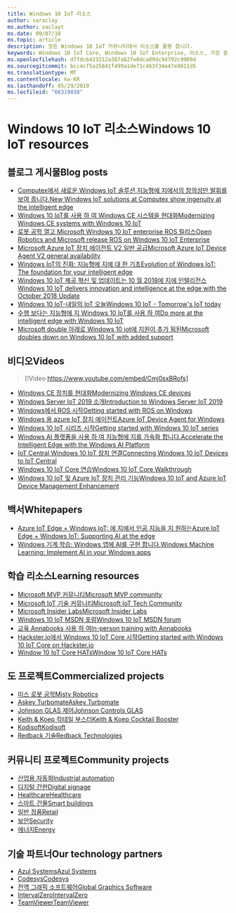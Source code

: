 ```yaml
---
title: Windows 10 IoT 리소스
author: saraclay
ms.author: saclayt
ms.date: 09/07/18
ms.topic: article
description: 모든 Windows 10 IoT 커뮤니티에서 리소스를 활용 합니다.
keywords: Windows 10 IoT Core, Windows 10 IoT Enterprise, 리소스, 가장 중요 한 사람, 비디오, 블로그 게시물
ms.openlocfilehash: d7fdc6423212a387a62fe0dca89dc94792c9909d
ms.sourcegitcommit: bcc4cf5a25841f499a1de71c463f34e47e9811d5
ms.translationtype: MT
ms.contentlocale: ko-KR
ms.lasthandoff: 05/29/2019
ms.locfileid: "66319838"
---
```

# <a name="windows-10-iot-resources"></a><span data-ttu-id="0458d-104">Windows 10 IoT 리소스</span><span class="sxs-lookup"><span data-stu-id="0458d-104">Windows 10 IoT resources</span></span>

## <a name="blog-posts"></a><span data-ttu-id="0458d-105">블로그 게시물</span><span class="sxs-lookup"><span data-stu-id="0458d-105">Blog posts</span></span>

* [<span data-ttu-id="0458d-106">Computex에서 새로운 Windows IoT 솔루션 지능형에 지에서의 창의성만 발휘를 보여 줍니다.</span><span class="sxs-lookup"><span data-stu-id="0458d-106">New Windows IoT solutions at Computex show ingenuity at the intelligent edge</span></span>](https://blogs.windows.com/windowsexperience/2019/05/28/new-windows-iot-solutions-at-computex-show-ingenuity-at-the-intelligent-edge/#U3yYXu1rq054ljuk.97)
* [<span data-ttu-id="0458d-107">Windows 10 IoT를 사용 하 여 Windows CE 시스템을 현대화</span><span class="sxs-lookup"><span data-stu-id="0458d-107">Modernizing Windows CE systems with Windows 10 IoT</span></span>](https://blogs.windows.com/buildingapps/2019/05/07/modernizing-windows-ce-systems-with-windows-10-iot/#oHzjguRIlWV0ryo6.97)
* [<span data-ttu-id="0458d-108">로봇 공학 열고 Microsoft Windows 10 IoT enterprise ROS 릴리스</span><span class="sxs-lookup"><span data-stu-id="0458d-108">Open Robotics and Microsoft release ROS on Windows 10 IoT Enterprise</span></span>](https://blogs.windows.com/buildingapps/2019/05/07/open-robotics-and-microsoft-release-ros-on-windows-10-iot-enterprise/#Y86A6YUJELKDoRJJ.97)
* [<span data-ttu-id="0458d-109">Microsoft Azure IoT 장치 에이전트 V2 일반 공급</span><span class="sxs-lookup"><span data-stu-id="0458d-109">Microsoft Azure IoT Device Agent V2 general availability</span></span>](https://blogs.windows.com/buildingapps/2019/05/07/microsoft-azure-iot-device-agent-v2-general-availability/#BwOSxBSymeJqU34K.97)
* [<span data-ttu-id="0458d-110">Windows IoT의 진화: 지능형에 지에 대 한 기초</span><span class="sxs-lookup"><span data-stu-id="0458d-110">Evolution of Windows IoT: The foundation for your intelligent edge</span></span>](https://blogs.windows.com/windowsexperience/2019/04/03/evolution-of-windows-iot-the-foundation-for-your-intelligent-edge/)
* [<span data-ttu-id="0458d-111">Windows 10 IoT 제공 혁신 및 업데이트는 10 월 2018에 지에 인텔리전스</span><span class="sxs-lookup"><span data-stu-id="0458d-111">Windows 10 IoT delivers innovation and intelligence at the edge with the October 2018 Update</span></span>](https://blogs.windows.com/windowsexperience/2018/10/04/windows-10-iot-delivers-innovation-and-intelligence-at-the-edge-with-the-october-2018-update/#9g9hmmO2AdUB1C6F.97) 
* [<span data-ttu-id="0458d-112">Windows 10 IoT-내일의 IoT 오늘</span><span class="sxs-lookup"><span data-stu-id="0458d-112">Windows 10 IoT - Tomorrow's IoT today</span></span>](https://blogs.windows.com/windowsexperience/2018/06/05/windows-10-iot-tomorrows-iot-today/#wl3TcsFseJ6XROUZ.97)
* [<span data-ttu-id="0458d-113">수행 보다는 지능형에 지 Windows 10 IoT를 사용 하 여</span><span class="sxs-lookup"><span data-stu-id="0458d-113">Do more at the intelligent edge with Windows 10 IoT</span></span>](https://blogs.windows.com/windowsexperience/2018/05/07/do-more-at-the-intelligent-edge-with-windows-10-iot/#uDVaAtoBvz7BGrTf.97)
* [<span data-ttu-id="0458d-114">Microsoft double 아래로 Windows 10 iot에 지원이 추가 됨된</span><span class="sxs-lookup"><span data-stu-id="0458d-114">Microsoft doubles down on Windows 10 IoT with added support</span></span>](https://blogs.windows.com/windowsexperience/2018/02/27/microsoft-doubles-down-on-windows-10-iot-with-added-support/#DJaDiKX0bYJ1JDHD.97)

## <a name="videos"></a><span data-ttu-id="0458d-115">비디오</span><span class="sxs-lookup"><span data-stu-id="0458d-115">Videos</span></span>

>[!Video https://www.youtube.com/embed/Cmj0sxBRofs]
* [<span data-ttu-id="0458d-116">Windows CE 장치를 현대화</span><span class="sxs-lookup"><span data-stu-id="0458d-116">Modernizing Windows CE devices</span></span>](https://www.youtube.com/watch?time_continue=1&v=5iUZkZmgmJA)
* [<span data-ttu-id="0458d-117">Windows Server IoT 2019 소개</span><span class="sxs-lookup"><span data-stu-id="0458d-117">Introduction to Windows Server IoT 2019</span></span>](https://channel9.msdn.com/Shows/Internet-of-Things-Show/Introduction-to-Windows-Server-IoT-2019)
* [<span data-ttu-id="0458d-118">Windows에서 ROS 시작</span><span class="sxs-lookup"><span data-stu-id="0458d-118">Getting started with ROS on Windows</span></span>](https://www.youtube.com/watch?v=nZSjwMLi3jQ)
* [<span data-ttu-id="0458d-119">Windows 용 azure IoT 장치 에이전트</span><span class="sxs-lookup"><span data-stu-id="0458d-119">Azure IoT Device Agent for Windows</span></span>](https://www.youtube.com/watch?v=DZn6diOn7uI)
* [<span data-ttu-id="0458d-120">Windows 10 IoT 시리즈 시작</span><span class="sxs-lookup"><span data-stu-id="0458d-120">Getting started with Windows 10 IoT series</span></span>](https://www.youtube.com/watch?v=A-kazyOiBvs&t)
* [<span data-ttu-id="0458d-121">Windows AI 플랫폼을 사용 하 여 지능형에 지를 가속화 합니다.</span><span class="sxs-lookup"><span data-stu-id="0458d-121">Accelerate the Intelligent Edge with the Windows AI Platform</span></span>](https://www.youtube.com/watch?v=7bFAg6w4J00)
* [<span data-ttu-id="0458d-122">IoT Central Windows 10 IoT 장치 연결</span><span class="sxs-lookup"><span data-stu-id="0458d-122">Connecting Windows 10 IoT Devices to IoT Central</span></span>](https://channel9.msdn.com/Shows/Internet-of-Things-Show/Connecting-Windows-IoT-Devices-To-IoT-Central)
* [<span data-ttu-id="0458d-123">Windows 10 IoT Core 연습</span><span class="sxs-lookup"><span data-stu-id="0458d-123">Windows 10 IoT Core Walkthrough</span></span>](https://channel9.msdn.com/Blogs/Seth-Juarez/Windows-IoT-Core-Walkthrough?term=windows%20iot%20core)
* [<span data-ttu-id="0458d-124">Windows 10 IoT 및 Azure IoT 장치 관리 기능</span><span class="sxs-lookup"><span data-stu-id="0458d-124">Windows 10 IoT and Azure IoT Device Management Enhancement</span></span>](https://channel9.msdn.com/Shows/Azure-Friday/Windows-10-IoT-and-Azure-IoT-Device-Management-Enhancements?term=windows%20iot%20core)

## <a name="whitepapers"></a><span data-ttu-id="0458d-125">백서</span><span class="sxs-lookup"><span data-stu-id="0458d-125">Whitepapers</span></span>
* [<span data-ttu-id="0458d-126">Azure IoT Edge + Windows IoT: 에 지에서 인공 지능을 지 원하는</span><span class="sxs-lookup"><span data-stu-id="0458d-126">Azure IoT Edge + Windows IoT: Supporting AI at the edge</span></span>](https://aka.ms/IoT-Edge-WP)
* [<span data-ttu-id="0458d-127">Windows 기계 학습: Windows 앱에 AI를 구현 합니다.</span><span class="sxs-lookup"><span data-stu-id="0458d-127">Windows Machine Learning: Implement AI in your Windows apps</span></span>](https://aka.ms/Windows-ML-WP)

## <a name="learning-resources"></a><span data-ttu-id="0458d-128">학습 리소스</span><span class="sxs-lookup"><span data-stu-id="0458d-128">Learning resources</span></span>

* [<span data-ttu-id="0458d-129">Microsoft MVP 커뮤니티</span><span class="sxs-lookup"><span data-stu-id="0458d-129">Microsoft MVP community</span></span>](https://mvp.microsoft.com/)
* [<span data-ttu-id="0458d-130">Microsoft IoT 기술 커뮤니티</span><span class="sxs-lookup"><span data-stu-id="0458d-130">Microsoft IoT Tech Community</span></span>](https://techcommunity.microsoft.com/t5/Internet-of-Things-IoT/ct-p/IoT)
* [<span data-ttu-id="0458d-131">Microsoft Insider Labs</span><span class="sxs-lookup"><span data-stu-id="0458d-131">Microsoft Insider Labs</span></span>](https://www.microsoftiotinsiderlabs.com/)
* [<span data-ttu-id="0458d-132">Windows 10 IoT MSDN 포럼</span><span class="sxs-lookup"><span data-stu-id="0458d-132">Windows 10 IoT MSDN forum</span></span>](https://social.msdn.microsoft.com/forums/en-US/home?forum=WindowsIoT)
* [<span data-ttu-id="0458d-133">교육 Annabooks 사용 하 여</span><span class="sxs-lookup"><span data-stu-id="0458d-133">In-person training with Annabooks</span></span>](http://www.annabooks.com/training.html)
* [<span data-ttu-id="0458d-134">Hackster.io에서 Windows 10 IoT Core 시작</span><span class="sxs-lookup"><span data-stu-id="0458d-134">Getting started with Windows 10 IoT Core on Hackster.io</span></span>](http://www.hackster.io/KiwiBryn)
* [<span data-ttu-id="0458d-135">Window 10 IoT Core HATs</span><span class="sxs-lookup"><span data-stu-id="0458d-135">Window 10 IoT Core HATs</span></span>](https://www.turta.io/iothat)

## <a name="commercialized-projects"></a><span data-ttu-id="0458d-136">도 프로젝트</span><span class="sxs-lookup"><span data-stu-id="0458d-136">Commercialized projects</span></span>

* [<span data-ttu-id="0458d-137">미스 로봇 공학</span><span class="sxs-lookup"><span data-stu-id="0458d-137">Misty Robotics</span></span>](https://customers.microsoft.com/en-us/story/misty-robotics)
* [<span data-ttu-id="0458d-138">Askey Turbomate</span><span class="sxs-lookup"><span data-stu-id="0458d-138">Askey Turbomate</span></span>](https://customers.microsoft.com/en-us/story/askey)
* [<span data-ttu-id="0458d-139">Johnson GLAS 제어</span><span class="sxs-lookup"><span data-stu-id="0458d-139">Johnson Controls GLAS</span></span>](https://customers.microsoft.com/en-us/story/johnson-controls)
* [<span data-ttu-id="0458d-140">Keith & Koep 칵테일 부스터</span><span class="sxs-lookup"><span data-stu-id="0458d-140">Keith & Koep Cocktail Booster</span></span>](https://customers.microsoft.com/de-de/story/keith-koep)
* [<span data-ttu-id="0458d-141">Kodisoft</span><span class="sxs-lookup"><span data-stu-id="0458d-141">Kodisoft</span></span>](https://customers.microsoft.com/en-us/story/kodisoft)
* [<span data-ttu-id="0458d-142">Redback 기술</span><span class="sxs-lookup"><span data-stu-id="0458d-142">Redback Technologies</span></span>](https://customers.microsoft.com/en-us/story/redback-technologies)


## <a name="community-projects"></a><span data-ttu-id="0458d-143">커뮤니티 프로젝트</span><span class="sxs-lookup"><span data-stu-id="0458d-143">Community projects</span></span>

* [<span data-ttu-id="0458d-144">산업용 자동화</span><span class="sxs-lookup"><span data-stu-id="0458d-144">Industrial automation</span></span>](https://www.hackster.io/projects/tags/industrial+automation+win10)
* [<span data-ttu-id="0458d-145">디지털 간판</span><span class="sxs-lookup"><span data-stu-id="0458d-145">Digital signage</span></span>](https://www.hackster.io/projects/tags/digital+signage+win10)
* [<span data-ttu-id="0458d-146">Healthcare</span><span class="sxs-lookup"><span data-stu-id="0458d-146">Healthcare</span></span>](https://www.hackster.io/projects/tags/healthcare+win10)
* [<span data-ttu-id="0458d-147">스마트 건물</span><span class="sxs-lookup"><span data-stu-id="0458d-147">Smart buildings</span></span>](https://www.hackster.io/projects/tags/smart+building+win10)
* [<span data-ttu-id="0458d-148">일반 정품</span><span class="sxs-lookup"><span data-stu-id="0458d-148">Retail</span></span>](https://www.hackster.io/projects/tags/retail+win10)
* [<span data-ttu-id="0458d-149">보안</span><span class="sxs-lookup"><span data-stu-id="0458d-149">Security</span></span>](https://www.hackster.io/projects/tags/security+win10)
* [<span data-ttu-id="0458d-150">에너지</span><span class="sxs-lookup"><span data-stu-id="0458d-150">Energy</span></span>](https://www.hackster.io/projects/tags/energy+win10)

## <a name="our-technology-partners"></a><span data-ttu-id="0458d-151">기술 파트너</span><span class="sxs-lookup"><span data-stu-id="0458d-151">Our technology partners</span></span>

* [<span data-ttu-id="0458d-152">Azul Systems</span><span class="sxs-lookup"><span data-stu-id="0458d-152">Azul Systems</span></span>](https://www.azul.com/)
* [<span data-ttu-id="0458d-153">Codesys</span><span class="sxs-lookup"><span data-stu-id="0458d-153">Codesys</span></span>](https://de.codesys.com/)
* [<span data-ttu-id="0458d-154">전역 그래픽 소프트웨어</span><span class="sxs-lookup"><span data-stu-id="0458d-154">Global Graphics Software</span></span>](https://www.globalgraphics.com/)
* [<span data-ttu-id="0458d-155">IntervalZero</span><span class="sxs-lookup"><span data-stu-id="0458d-155">IntervalZero</span></span>](https://www.intervalzero.com/)
* [<span data-ttu-id="0458d-156">TeamViewer</span><span class="sxs-lookup"><span data-stu-id="0458d-156">TeamViewer</span></span>](https://www.teamviewer.us/)




 



